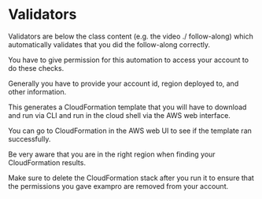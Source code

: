 # Validators

Validators are below the class content (e.g. the video ./ follow-along) which
automatically validates that you did the follow-along correctly.

You have to give permission for this automation to access your account to do these
checks.

Generally you have to provide your account id, region deployed to, and other
information.

This generates a CloudFormation template that you will have to download and run via
CLI and run in the cloud shell via the AWS web interface.

You can go to CloudFormation in the AWS web UI to see if the template ran
successfully.

Be very aware that you are in the right region when finding your CloudFormation
results.

Make sure to delete the CloudFormation stack after you run it to ensure that
the permissions you gave exampro are removed from your account.
